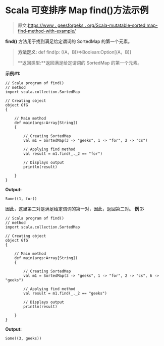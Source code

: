 # Scala 可变排序 Map find()方法示例

> 原文:[https://www . geesforgeks . org/Scala-mutatable-sorted map-find-method-with-example/](https://www.geeksforgeeks.org/scala-mutable-sortedmap-find-method-with-example/)

**find()** 方法用于找到满足给定谓词的 SortedMap 的第一个元素。

> **方法定义:** def find(p: ((A，B))=>Boolean:Option[(A，B)]
> 
> **返回类型:**返回满足给定谓词的 SortedMap 的第一个元素。

**示例#1:**

```
// Scala program of find()
// method
import scala.collection.SortedMap

// Creating object
object GfG
{ 

    // Main method
    def main(args:Array[String])
    {

        // Creating SortedMap
        val m1 = SortedMap(3 -> "geeks", 1 -> "for", 2 -> "cs")

        // Applying find method
        val result = m1.find(_._2 == "for")

        // Displays output
        println(result)

    }
}
```

**Output:**

```
Some((1, for))

```

因此，这里第二对是满足给定谓词的第一对，因此，返回第二对。
**例 2:**

```
// Scala program of find()
// method
import scala.collection.SortedMap

// Creating object
object GfG
{ 

    // Main method
    def main(args:Array[String])
    {

        // Creating SortedMap
        val m1 = SortedMap(3 -> "geeks", 1 -> "for", 2 -> "cs", 6 -> "geeks")

        // Applying find method
        val result = m1.find(_._2 == "geeks")

        // Displays output
        println(result)

    }
}
```

**Output:**

```
Some((3, geeks))

```